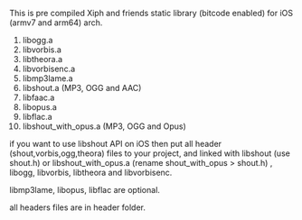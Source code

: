 This is pre compiled Xiph and friends static library (bitcode enabled) for iOS (armv7 and arm64) arch. 

1. libogg.a
2. libvorbis.a
3. libtheora.a
4. libvorbisenc.a
5. libmp3lame.a
6. libshout.a (MP3, OGG and AAC)
7. libfaac.a <non free>
8. libopus.a
9. libflac.a
10. libshout_with_opus.a (MP3, OGG and Opus)

if you want to use libshout API on iOS then put all header (shout,vorbis,ogg,theora) files to your project, and linked with libshout (use shout.h) or libshout_with_opus.a (rename shout_with_opus > shout.h) , libogg, libvorbis, libtheora and libvorbisenc.

libmp3lame, libopus, libflac are optional.

all headers files are in header folder.

